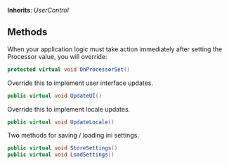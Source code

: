 **Inherits**: *UserControl*

## Methods

When your application logic must take action immediately after setting the Processor value, you will override: 
```cs
protected virtual void OnProcessorSet()
```

Override this to implement user interface updates.
```cs
public virtual void UpdateUI()
```

Override this to implement locale updates.
```cs
public virtual void UpdateLocale()
```

Two methods for saving / loading ini settings.
```cs
public virtual void StoreSettings()
public virtual void LoadSettings()
```
